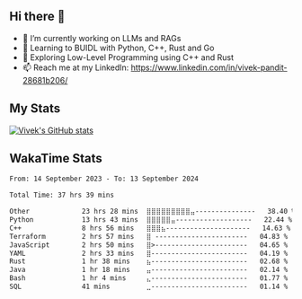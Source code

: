 ## Hi there 👋

- 🔭 I’m currently working on LLMs and RAGs
- 🌱 Learning to BUIDL with Python, C++, Rust and Go 
- 🤔 Exploring Low-Level Programming using C++ and Rust 
- 📫 Reach me at my LinkedIn: https://www.linkedin.com/in/vivek-pandit-28681b206/

## My Stats
[![Vivek's GitHub stats](https://github-readme-stats.vercel.app/api?username=ipanditi&show_icons=true&theme=dark)](https://ipanditi.github.io/)

## WakaTime Stats
<!--START_SECTION:waka-->

```txt
From: 14 September 2023 - To: 13 September 2024

Total Time: 37 hrs 39 mins

Other             23 hrs 28 mins  ⣿⣿⣿⣿⣿⣿⣿⣿⣿⣤---------------   38.40 %
Python            13 hrs 43 mins  ⣿⣿⣿⣿⣿⣤-------------------   22.44 %
C++               8 hrs 56 mins   ⣿⣿⣿⣦---------------------   14.63 %
Terraform         2 hrs 57 mins   ⣿ -----------------------   04.83 %
JavaScript        2 hrs 50 mins   ⣿>-----------------------   04.65 %
YAML              2 hrs 33 mins   ⣿------------------------   04.19 %
Rust              1 hr 38 mins    ⣦------------------------   02.68 %
Java              1 hr 18 mins    ⣤------------------------   02.14 %
Bash              1 hr 4 mins     ⣄------------------------   01.77 %
SQL               41 mins         ⣀------------------------   01.14 %
```

<!--END_SECTION:waka-->


